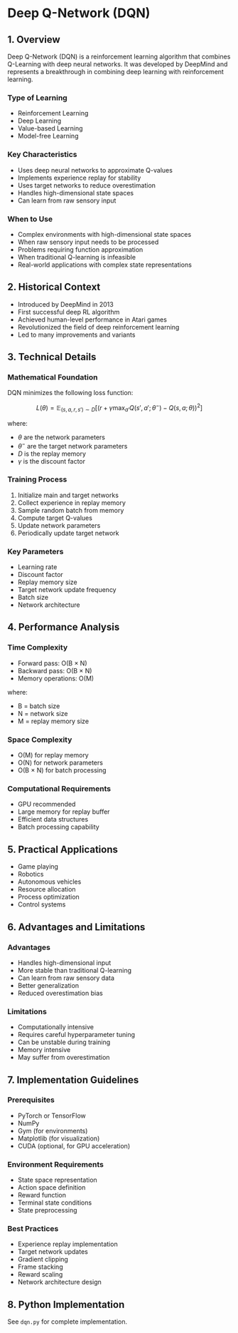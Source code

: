# Deep Q-Network (DQN)

## 1. Overview
Deep Q-Network (DQN) is a reinforcement learning algorithm that combines Q-Learning with deep neural networks. It was developed by DeepMind and represents a breakthrough in combining deep learning with reinforcement learning.

### Type of Learning
- Reinforcement Learning
- Deep Learning
- Value-based Learning
- Model-free Learning

### Key Characteristics
- Uses deep neural networks to approximate Q-values
- Implements experience replay for stability
- Uses target networks to reduce overestimation
- Handles high-dimensional state spaces
- Can learn from raw sensory input

### When to Use
- Complex environments with high-dimensional state spaces
- When raw sensory input needs to be processed
- Problems requiring function approximation
- When traditional Q-learning is infeasible
- Real-world applications with complex state representations

## 2. Historical Context
- Introduced by DeepMind in 2013
- First successful deep RL algorithm
- Achieved human-level performance in Atari games
- Revolutionized the field of deep reinforcement learning
- Led to many improvements and variants

## 3. Technical Details

### Mathematical Foundation

DQN minimizes the following loss function:

$$
L(\theta) = \mathbb{E}_{(s,a,r,s') \sim D}[(r + \gamma \max_{a'} Q(s', a'; \theta^-) - Q(s, a; \theta))^2]
$$

where:
- $\theta$ are the network parameters
- $\theta^-$ are the target network parameters
- $D$ is the replay memory
- $\gamma$ is the discount factor

### Training Process
1. Initialize main and target networks
2. Collect experience in replay memory
3. Sample random batch from memory
4. Compute target Q-values
5. Update network parameters
6. Periodically update target network

### Key Parameters
- Learning rate
- Discount factor
- Replay memory size
- Target network update frequency
- Batch size
- Network architecture

## 4. Performance Analysis

### Time Complexity
- Forward pass: O(B × N)
- Backward pass: O(B × N)
- Memory operations: O(M)

where:
- B = batch size
- N = network size
- M = replay memory size

### Space Complexity
- O(M) for replay memory
- O(N) for network parameters
- O(B × N) for batch processing

### Computational Requirements
- GPU recommended
- Large memory for replay buffer
- Efficient data structures
- Batch processing capability

## 5. Practical Applications
- Game playing
- Robotics
- Autonomous vehicles
- Resource allocation
- Process optimization
- Control systems

## 6. Advantages and Limitations

### Advantages
- Handles high-dimensional input
- More stable than traditional Q-learning
- Can learn from raw sensory data
- Better generalization
- Reduced overestimation bias

### Limitations
- Computationally intensive
- Requires careful hyperparameter tuning
- Can be unstable during training
- Memory intensive
- May suffer from overestimation

## 7. Implementation Guidelines

### Prerequisites
- PyTorch or TensorFlow
- NumPy
- Gym (for environments)
- Matplotlib (for visualization)
- CUDA (optional, for GPU acceleration)

### Environment Requirements
- State space representation
- Action space definition
- Reward function
- Terminal state conditions
- State preprocessing

### Best Practices
- Experience replay implementation
- Target network updates
- Gradient clipping
- Frame stacking
- Reward scaling
- Network architecture design

## 8. Python Implementation
See `dqn.py` for complete implementation. 